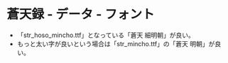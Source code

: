 # 蒼天録 - データ - フォント

- 「str_hoso_mincho.ttf」となっている「蒼天 細明朝」が良い。
- もっと太い字が良いという場合は「str_mincho.ttf」の「蒼天 明朝」が良い。
